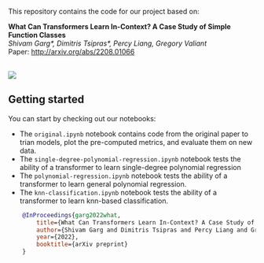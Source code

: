 This repository contains the code for our project based on:

**What Can Transformers Learn In-Context? A Case Study of Simple Function Classes** <br>
*Shivam Garg\*, Dimitris Tsipras\*, Percy Liang, Gregory Valiant* <br>
Paper: http://arxiv.org/abs/2208.01066 <br><br>

![](setting.jpg)


## Getting started
You can start by checking out our notebooks:
- The `original.ipynb` notebook contains code from the original paper to trian models, plot the pre-computed metrics, and evaluate them on new data.
- The `single-degree-polynomial-regression.ipynb` notebook tests the ability of a transformer to learn single-degree polynomial regression
- The `polynomial-regression.ipynb` notebook tests the ability of a transformer to learn general polynomial regression.
- The `knn-classification.ipynb` notebook tests the ability of a transformer to learn knn-based classification.

```bibtex
    @InProceedings{garg2022what,
        title={What Can Transformers Learn In-Context? A Case Study of Simple Function Classes},
        author={Shivam Garg and Dimitris Tsipras and Percy Liang and Gregory Valiant},
        year={2022},
        booktitle={arXiv preprint}
    }
```
